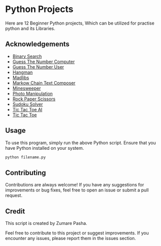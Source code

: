 
# Python Projects

Here are 12 Beginner Python projects, Which can be utilized for practise python and its Libraries.




## Acknowledgements

 - [Binary Search](https://github.com/Zumarepasha/pacewisdom-projects/tree/master/Python%20Projects/Binary_search)
 - [Guess The Number Computer](https://github.com/Zumarepasha/pacewisdom-projects/tree/master/Python%20Projects/Guess_the_number_comp)
 - [Guess The Number User](https://github.com/Zumarepasha/pacewisdom-projects/tree/master/Python%20Projects/Guess_the_number_user)
 - [Hangman](https://github.com/Zumarepasha/pacewisdom-projects/tree/master/Python%20Projects/Hangman)
 - [Madlibs](https://github.com/Zumarepasha/pacewisdom-projects/tree/master/Python%20Projects/Madlibs)
 - [Markow Chain Text Composer](https://github.com/Zumarepasha/pacewisdom-projects/tree/master/Python%20Projects/MarkovChain)
 - [Minesweeper](https://github.com/Zumarepasha/pacewisdom-projects/tree/master/Python%20Projects/Minesweeper)
 - [Photo Manipulation](https://github.com/Zumarepasha/pacewisdom-projects/tree/master/Python%20Projects/Photo-Manipulation)
 - [Rock Paper Scissors](https://github.com/Zumarepasha/pacewisdom-projects/tree/master/Python%20Projects/Rock%20paper%20scissors)
 - [Sudoku Solver](https://github.com/Zumarepasha/pacewisdom-projects/tree/master/Python%20Projects/Sudoku%20solver)
 - [Tic Tac Toe AI](https://github.com/Zumarepasha/pacewisdom-projects/tree/master/Python%20Projects/Tic%20Tac%20Toe%20AI)
 - [Tic Tac Toe](https://github.com/Zumarepasha/pacewisdom-projects/tree/master/Python%20Projects/Tic%20Tac%20Toe)


## Usage
To use this program, simply run the  above Python script. Ensure that you have Python installed on your system.
```python
python filename.py
```


## Contributing

Contributions are always welcome! If you have any suggestions for improvements or bug fixes, feel free to open an issue or submit a pull request.
## Credit

This script is created by Zumare Pasha.

Feel free to contribute to this project or suggest improvements. If you encounter any issues, please report them in the issues section.